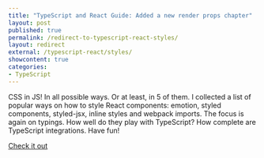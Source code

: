 ```yaml
---
title: "TypeScript and React Guide: Added a new render props chapter"
layout: post
published: true
permalink: /redirect-to-typescript-react-styles/
layout: redirect
external: /typescript-react/styles/
showcontent: true
categories:
- TypeScript
---
```


CSS in JS! In all possible ways. Or at least, in 5 of them. I collected a list of popular ways
on how to style React components: emotion, styled components, styled-jsx, inline styles and webpack
imports. The focus is again on typings. How well do they play with TypeScript? How complete are
TypeScript integrations. Have fun!

<a class="read-more" href="/typescript-react/styles/">Check it out</a>
